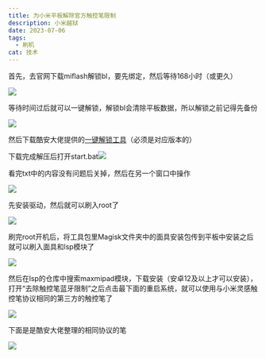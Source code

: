 ```yaml
---
title: 为小米平板解除官方触控笔限制
description: 小米越狱
date: 2023-07-06
tags:
  - 刷机
cat: 技术
---
```


首先，去官网下载miflash解锁bl，要先绑定，然后等待168小时（或更久）

![](https://abnerblog-1317606226.cos.ap-nanjing.myqcloud.com/202307061300487.jpg)

等待时间过后就可以一键解锁，解锁bl会清除平板数据，所以解锁之前记得先备份

![](https://abnerblog-1317606226.cos.ap-nanjing.myqcloud.com/202307061301486.png)

然后下载酷安大佬提供的[一键解锁工具](https://www.coolapk.com/feed/44557044?shareKey=ODY0MDc5MmM5NTk2NjRhNjRiM2U~&shareUid=2971117&shareFrom=com.coolapk.market_13.0.2)（必须是对应版本的）

下载完成解压后打开start.bat![](https://abnerblog-1317606226.cos.ap-nanjing.myqcloud.com/202307061305653.png)

看完txt中的内容没有问题后关掉，然后在另一个窗口中操作

![](https://abnerblog-1317606226.cos.ap-nanjing.myqcloud.com/202307061306481.png)

先安装驱动，然后就可以刷入root了

![](https://abnerblog-1317606226.cos.ap-nanjing.myqcloud.com/202307061306184.png)

刷完root开机后，将工具包里Magisk文件夹中的面具安装包传到平板中安装之后就可以刷入面具和lsp模块了

![](https://abnerblog-1317606226.cos.ap-nanjing.myqcloud.com/202307061321830.png)

然后在lsp的仓库中搜索maxmipad模块，下载安装（安卓12及以上才可以安装），打开“去除触控笔蓝牙限制”之后点击最下面的重启系统，就可以使用与小米灵感触控笔协议相同的第三方的触控笔了

![](https://abnerblog-1317606226.cos.ap-nanjing.myqcloud.com/202307061333699.jpg)

下面是是酷安大佬整理的相同协议的笔

![](https://abnerblog-1317606226.cos.ap-nanjing.myqcloud.com/202307061353618.jpg)
